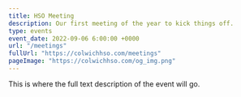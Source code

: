 ```yaml
---
title: HSO Meeting
description: Our first meeting of the year to kick things off.
type: events
event_date: 2022-09-06 6:00:00 +0000
url: "/meetings"
fullUrl: "https://colwichhso.com/meetings"
pageImage: "https://colwichhso.com/og_img.png"
---
```

This is where the full text description of the event will go.